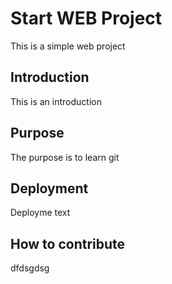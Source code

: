 # Start WEB Project

This is a simple web project

## Introduction

This is an introduction

## Purpose

The purpose is to learn git

## Deployment

Deployme text

## How to contribute
dfdsgdsg